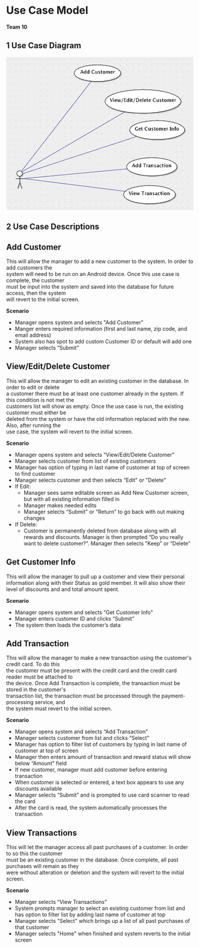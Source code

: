 # Use Case Model

**Team 10**

## 1 Use Case Diagram

![Use-Case Diagram](P3_UseCase.PNG "on hover description")

## 2 Use Case Descriptions

**Add Customer**
-----------------
This will allow the manager to add a new customer to the system. In order to add customers the  
system will need to be run on an Android device. Once this use case is complete, the customer  
must be input into the system and saved into the database for future access, then the system  
will revert to the initial screen.

**Scenario**
- Manager opens system and selects "Add Customer"
- Manger enters required information (first and last name, zip code, and email address)
- System also has spot to add custom Customer ID or default will add one 
- Manager selects “Submit”

**View/Edit/Delete Customer**
---------------------------------
This will allow the manager to edit an existing customer in the database. In order to edit or delete  
a customer there must be at least one customer already in the system. If this condition is not met the  
customers list will show as empty. Once the use case is run, the existing customer must either be  
deleted from the system or have the old information replaced with the new. Also, after running the  
use case, the system will revert to the initial screen.

**Scenario**
- Manager opens system and selects “View/Edit/Delete Customer"
- Manager selects customer from list of existing customers
- Manager has option of typing in last name of customer at top of screen to find customer
- Manager selects customer and then selects ”Edit" or "Delete"
- If Edit:
	- Manager sees same editable screen as Add New Customer screen, but with all existing information filled in
	- Manager makes needed edits
	- Manager selects “Submit” or “Return” to go back with out making changes
- If Delete:
	- Customer is permanently deleted from database along with all rewards and discounts. Manager is then prompted “Do you really want to delete customer?”. Manager then selects “Keep” or “Delete”

**Get Customer Info**
---------------------------------
This will allow the manager to pull up a customer and view their personal information along with their Status as gold member. It will also show their level of discounts and and total amount spent.

**Scenario**
- Manager opens system and selects “Get Customer Info"
- Manager enters customer ID and clicks “Submit”
- The system then loads the customer’s data 

**Add Transaction**
-------------------
This will allow the manager to make a new transaction using the customer's credit card. To do this  
the customer must be present with the credit card and the credit card reader must be attached to  
the device. Once Add Transaction is complete, the transaction must be stored in the customer's  
transaction list, the transaction must be processed through the payment-processing service, and  
the system must revert to the initial screen.

**Scenario**
- Manager opens system and selects “Add Transaction"
- Manager selects customer from list and clicks “Select” 
- Manager has option to filter list of customers by typing in last name of customer at top of screen 
- Manager then enters amount of transaction and reward status will show below “Amount” field
- If new customer, manager must add customer before entering transaction
- When customer is selected or entered, a text box appears to use any discounts available
- Manager selects “Submit” and is prompted to use card scanner to read the card
- After the card is read, the system automatically processes the transaction

**View Transactions**
------------------
This will let the manager access all past purchases of a customer. In order to so this the customer  
must be an existing customer in the database. Once complete, all past purchases will remain as they  
were without alteration or deletion and the system will revert to the initial screen.

**Scenario**
- Manager selects “View Transactions”
- System prompts manager to select an existing customer from list and has option to filter list by adding last name of customer at top
- Manager selects "Select" which brings up a list of all past purchases of that customer
- Manager selects "Home" when finished and system reverts to the initial screen
